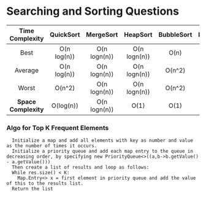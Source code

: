 # Searching and Sorting Questions

  Time Complexity | QuickSort | MergeSort | HeapSort | BubbleSort | InsertionSort | BucketSort
:------:|:-------:|:--------:|:-------:|:--------:|:---------:|:--:|
Best |  O(n log(n)) | O(n logn(n)) | O(n logn(n)) | O(n) | O(n) | O(n+k)
Average | O(n log(n)) | O(n logn(n)) | O(n logn(n)) | O(n^2) | O(n) | O(n+k)
Worst | O(n^2) | O(n logn(n)) | O(n logn(n)) | O(n^2) | O(n) | O(n^2)
**Space Complexity** | O(log(n)) | O(n logn(n)) | O(1) | O(1) | O(1) | O(n)

### Algo for Top K Frequent Elements

```pseudocode
  Initialize a map and add all elements with key as number and value as the number of times it occurs.
  Initialize a priority queue and add each map entry to the queue in decreasing order, by specifying new PriorityQueue<>((a,b->b.getValue() - a.getValue()))
  Then create a list of results and loop as follows:
  While res.size() < K:
    Map.Entry<> x = first element in priority queue and add the value of this to the results list.
  Return the list
```